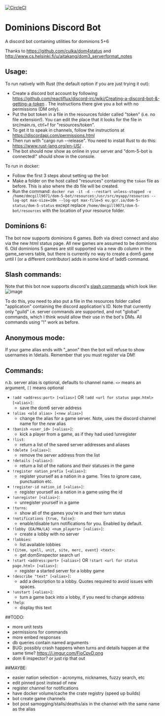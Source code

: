 [![CircleCI](https://circleci.com/gh/djmcgill/dominions-5-status/tree/master.svg?style=svg)](https://circleci.com/gh/djmcgill/dominions-5-status/tree/master)

# Dominions Discord Bot
A discord bot containing utilities for dominions 5+6

Thanks to https://github.com/culka/dom4status and http://www.cs.helsinki.fi/u/aitakang/dom3_serverformat_notes

## Usage:
To run natively with Rust (the default option if you are just trying it out):
- Create a discord bot account by following https://github.com/reactiflux/discord-irc/wiki/Creating-a-discord-bot-&-getting-a-token . The instructions there give you a bot with no permissions (DM only).
- Put the bot token in a file in the resources folder called "token" (i.e. no file extension!). You can edit the place that it looks for the file in src/main.rs, ctrl+f for "resources/token".
- To get it to speak in channels, follow the instructions at https://discordapi.com/permissions.html
- Then run with "cargo run --release". You need to install Rust to do this: https://www.rust-lang.org/en-US/ .
- The bot should now show as online in your server and "dom-5-bot is connected!" should show in the console.

To run in docker:
- Follow the first 3 steps about setting up the bot
- Make a folder on the host called "resources" containing the `token` file as before. This is also where the db file will be created.
- Run the command: `docker run -it -d --restart unless-stopped -v /home/dmcgill9071/dom-5-bot/resources:/usr/src/myapp/resources --log-opt max-size=10m --log-opt max-file=5 eu.gcr.io/dom-5-status/dom-5-status` except replace `/home/dmcgill9071/dom-5-bot/resources` with the location of your resource folder.

## Dominions 6:
The bot now supports dominions 6 games. Both via direct connect and also via the new html status page. All new games are assumed to be dominions 6.
Old dominions 5 games are still supported via a new db column in the game_servers table, but there is currently no way to create a dom5 game until I (or a different contributor) adds in some kind of !add5 command.

## Slash commands:
Note that this bot now supports discord's [slash commands](https://discord.com/developers/docs/interactions/slash-commands) which look like:
![image](https://user-images.githubusercontent.com/1290757/120073845-9bb03100-c089-11eb-9604-880ca37670ee.png)

To do this, you need to also put a file in the resources folder called "application" containing the discord application's ID. Note that currently only "guild" i.e. server commands are supported, and not "global" commands, which I think would allow their use in the bot's DMs. All commands using "!" work as before.

## Anonymous mode:
If your game alias ends with "_anon" then the bot will refuse to show usernames in !details. Remember that you must register via DM!

## Commands:
n.b. server alias is optional, defaults to channel name.
`<>` means an argument, `[]` means optional
- `!add <address:port> [<alias>]` OR `!add <url for status page.html> [<alias>]`:
    - save the dom6 server address
- `!alias <old alias> [<new alias>]`
    - change the alias for a game server. Note, uses the discord channel name for the _new_ alias
- `!banish <user_id> [<alias>]`:
  - kick a player from a game, as if they had used !unregister
- `!list`:
    - return a list of the saved server addresses and aliases
- `!delete [<alias>]`:
    - remove the server address from the list
- `!details [<alias>]`:
    - return a list of the nations and their statuses in the game
- `!register nation_prefix [<alias>]`:
    - register yourself as a nation in a game. Tries to ignore case, punctuation etc.
- `!register-id nation_id [<alias>]`:
    - register yourself as a nation in a game using the id
- `!unregister [<alias>]`:
    - unregister yourself in a game
- `!turns`:
    - show all of the games you're in and their turn status
- `!notifications {true, false}`:
    - enable/disable turn notifications for you. Enabled by default.
- `!lobby {EA/MA/LA} <num_players> [<alias>]`:
    - create a lobby with no server
- `!lobbies`:
    - list available lobbies
- `!{item, spell, unit, site, merc, event} <text>`:
    - get dom5inspector search url
- `!start <address:port> [<alias>]` OR `!start <url for status page.html> [<alias>]`:
    - register a started server for a lobby game
- `!describe "text" [<alias>]`:
    - add a description to a lobby. Quotes required to avoid issues with spaces.
- `!unstart [<alias>]`:
    - turn a game back into a lobby, if you need to change address
- `!help`:
    - display this text

##TODO:
* more unit tests
* permissions for commands
* more embed responses
* db queries contain named arguments
* BUG: possibly crash happens when turns and details happen at the same time? https://i.imgur.com/FioCpvD.png
* dom 6 inspector? or just rip that out

##MAYBE:
* easier nation selection - acronyms, nicknames, fuzzy search, etc
* edit pinned post instead of new
* register channel for notifications
* have docker volume/cache the crate registry (speed up builds)
* bot create game channels
* bot post samogging/stalls/deaths/ais in the channel with the same name as the alias
